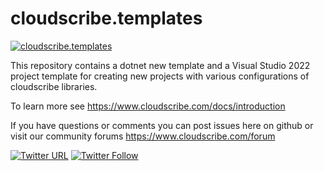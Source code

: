 # cloudscribe.templates

[![cloudscribe.templates](https://github.com/cloudscribe/cloudscribe.templates/actions/workflows/template-build.yml/badge.svg?branch=develop&event=push)](https://github.com/cloudscribe/cloudscribe.templates/actions/workflows/template-build.yml)

This repository contains a dotnet new template and a Visual Studio 2022 project template for creating new projects with various configurations of cloudscribe libraries.

To learn more see https://www.cloudscribe.com/docs/introduction

If you have questions or comments you can post issues here on github or visit our community forums https://www.cloudscribe.com/forum

[![Twitter URL](https://img.shields.io/twitter/url/http/shields.io.svg?style=social)](https://twitter.com/cloudscribeweb) [![Twitter Follow](https://img.shields.io/twitter/follow/cloudscribeweb.svg?style=social&label=Follow)](https://twitter.com/cloudscribeweb)

